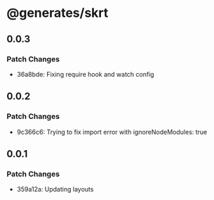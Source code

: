 # @generates/skrt

## 0.0.3

### Patch Changes

- 36a8bde: Fixing require hook and watch config

## 0.0.2

### Patch Changes

- 9c366c6: Trying to fix import error with ignoreNodeModules: true

## 0.0.1

### Patch Changes

- 359a12a: Updating layouts
